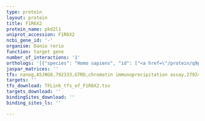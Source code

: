 ```yaml
---
type: protein
layout: protein
title: F1R6X2
protein_name: pkd2l1
uniprot_accession: F1R6X2
ncbi_gene_id: '-'
organism: Danio rerio
function: target gene
number_of_interactions: '1'
orthologs: '[{"species": "Homo sapiens", "id": ["<a href=\"/protein/q9p0l9\">Q9P0L9</a>"]}, {"species": "Mus musculus", "id": ["<a href=\"/protein/a2a259\">A2A259</a>"]}, {"species": "Rattus norvegicus", "id": ["D3ZDT6"]}, {"species": "Drosophila melanogaster", "id": ["<a href=\"/protein/q8t8z2\">Q8T8Z2</a>", "<a href=\"/protein/q9vvz8\">Q9VVZ8</a>"]}, {"species": "Caenorhabditis elegans", "id": ["<a href=\"/protein/q9u1s7\">Q9U1S7</a>"]}]'
jaspar_matrices: ''
tfs: nanog,A5JNG8,792333,GTRD,chromatin immunoprecipitation assay,27924024%5Buid%5D,No
targets: ''
tfs_download: TFLink_tfs_of_F1R6X2.tsv
targets_download: ''
bindingSites_download: ''
binding_sites_ls: ''

---
```

